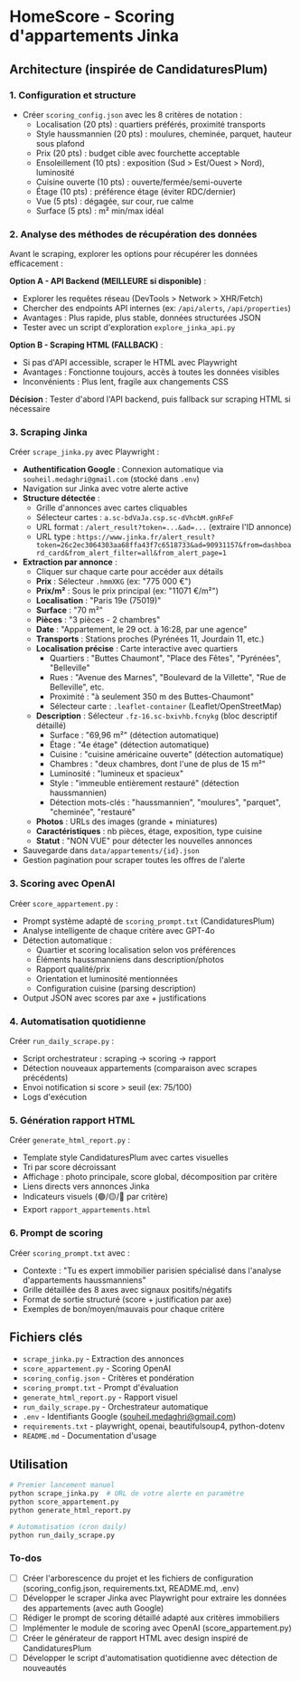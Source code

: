 <!-- 2773efca-a8ac-493b-863f-a6e9d039d644 7280f78e-7224-4202-b74f-ddf22af5c977 -->
# HomeScore - Scoring d'appartements Jinka

## Architecture (inspirée de CandidaturesPlum)

### 1. Configuration et structure

- Créer `scoring_config.json` avec les 8 critères de notation :
  - Localisation (20 pts) : quartiers préférés, proximité transports
  - Style haussmannien (20 pts) : moulures, cheminée, parquet, hauteur sous plafond
  - Prix (20 pts) : budget cible avec fourchette acceptable
  - Ensoleillement (10 pts) : exposition (Sud > Est/Ouest > Nord), luminosité
  - Cuisine ouverte (10 pts) : ouverte/fermée/semi-ouverte
  - Étage (10 pts) : préférence étage (éviter RDC/dernier)
  - Vue (5 pts) : dégagée, sur cour, rue calme
  - Surface (5 pts) : m² min/max idéal

### 2. Analyse des méthodes de récupération des données

Avant le scraping, explorer les options pour récupérer les données efficacement :

**Option A - API Backend (MEILLEURE si disponible)** :
- Explorer les requêtes réseau (DevTools > Network > XHR/Fetch)
- Chercher des endpoints API internes (ex: `/api/alerts`, `/api/properties`)
- Avantages : Plus rapide, plus stable, données structurées JSON
- Tester avec un script d'exploration `explore_jinka_api.py`

**Option B - Scraping HTML (FALLBACK)** :
- Si pas d'API accessible, scraper le HTML avec Playwright
- Avantages : Fonctionne toujours, accès à toutes les données visibles
- Inconvénients : Plus lent, fragile aux changements CSS

**Décision** : Tester d'abord l'API backend, puis fallback sur scraping HTML si nécessaire

### 3. Scraping Jinka

Créer `scrape_jinka.py` avec Playwright :

- **Authentification Google** : Connexion automatique via `souheil.medaghri@gmail.com` (stocké dans `.env`)
- Navigation sur Jinka avec votre alerte active
- **Structure détectée** :
  - Grille d'annonces avec cartes cliquables
  - Sélecteur cartes : `a.sc-bdVaJa.csp.sc-dVhcbM.gnRFeF`
  - URL format : `/alert_result?token=...&ad=...` (extraire l'ID annonce)
  - URL type : `https://www.jinka.fr/alert_result?token=26c2ec3064303aa68ffa43f7c6518733&ad=90931157&from=dashboard_card&from_alert_filter=all&from_alert_page=1`
- **Extraction par annonce** :
  - Cliquer sur chaque carte pour accéder aux détails
  - **Prix** : Sélecteur `.hmmXKG` (ex: "775 000 €")
  - **Prix/m²** : Sous le prix principal (ex: "11071 €/m²")
  - **Localisation** : "Paris 19e (75019)"
  - **Surface** : "70 m²"
  - **Pièces** : "3 pièces - 2 chambres"
  - **Date** : "Appartement, le 29 oct. à 16:28, par une agence"
  - **Transports** : Stations proches (Pyrénées 11, Jourdain 11, etc.)
  - **Localisation précise** : Carte interactive avec quartiers
    - Quartiers : "Buttes Chaumont", "Place des Fêtes", "Pyrénées", "Belleville"
    - Rues : "Avenue des Marnes", "Boulevard de la Villette", "Rue de Belleville", etc.
    - Proximité : "à seulement 350 m des Buttes-Chaumont"
    - Sélecteur carte : `.leaflet-container` (Leaflet/OpenStreetMap)
  - **Description** : Sélecteur `.fz-16.sc-bxivhb.fcnykg` (bloc descriptif détaillé)
    - Surface : "69,96 m²" (détection automatique)
    - Étage : "4e étage" (détection automatique)
    - Cuisine : "cuisine américaine ouverte" (détection automatique)
    - Chambres : "deux chambres, dont l'une de plus de 15 m²"
    - Luminosité : "lumineux et spacieux"
    - Style : "immeuble entièrement restauré" (détection haussmannien)
    - Détection mots-clés : "haussmannien", "moulures", "parquet", "cheminée", "restauré"
  - **Photos** : URLs des images (grande + miniatures)
  - **Caractéristiques** : nb pièces, étage, exposition, type cuisine
  - **Statut** : "NON VUE" pour détecter les nouvelles annonces
- Sauvegarde dans `data/appartements/{id}.json`
- Gestion pagination pour scraper toutes les offres de l'alerte

### 3. Scoring avec OpenAI

Créer `score_appartement.py` :

- Prompt système adapté de `scoring_prompt.txt` (CandidaturesPlum)
- Analyse intelligente de chaque critère avec GPT-4o
- Détection automatique :
  - Quartier et scoring localisation selon vos préférences
  - Éléments haussmanniens dans description/photos
  - Rapport qualité/prix
  - Orientation et luminosité mentionnées
  - Configuration cuisine (parsing description)
- Output JSON avec scores par axe + justifications

### 4. Automatisation quotidienne

Créer `run_daily_scrape.py` :

- Script orchestrateur : scraping → scoring → rapport
- Détection nouveaux appartements (comparaison avec scrapes précédents)
- Envoi notification si score > seuil (ex: 75/100)
- Logs d'exécution

### 5. Génération rapport HTML

Créer `generate_html_report.py` :

- Template style CandidaturesPlum avec cartes visuelles
- Tri par score décroissant
- Affichage : photo principale, score global, décomposition par critère
- Liens directs vers annonces Jinka
- Indicateurs visuels (🟢/🟡/🔴 par critère)
- Export `rapport_appartements.html`

### 6. Prompt de scoring

Créer `scoring_prompt.txt` avec :

- Contexte : "Tu es expert immobilier parisien spécialisé dans l'analyse d'appartements haussmanniens"
- Grille détaillée des 8 axes avec signaux positifs/négatifs
- Format de sortie structuré (score + justification par axe)
- Exemples de bon/moyen/mauvais pour chaque critère

## Fichiers clés

- `scrape_jinka.py` - Extraction des annonces
- `score_appartement.py` - Scoring OpenAI
- `scoring_config.json` - Critères et pondération
- `scoring_prompt.txt` - Prompt d'évaluation
- `generate_html_report.py` - Rapport visuel
- `run_daily_scrape.py` - Orchestrateur automatique
- `.env` - Identifiants Google (souheil.medaghri@gmail.com)
- `requirements.txt` - playwright, openai, beautifulsoup4, python-dotenv
- `README.md` - Documentation d'usage

## Utilisation

```bash
# Premier lancement manuel
python scrape_jinka.py  # URL de votre alerte en paramètre
python score_appartement.py
python generate_html_report.py

# Automatisation (cron daily)
python run_daily_scrape.py
```

### To-dos

- [ ] Créer l'arborescence du projet et les fichiers de configuration (scoring_config.json, requirements.txt, README.md, .env)
- [ ] Développer le scraper Jinka avec Playwright pour extraire les données des appartements (avec auth Google)
- [ ] Rédiger le prompt de scoring détaillé adapté aux critères immobiliers
- [ ] Implémenter le module de scoring avec OpenAI (score_appartement.py)
- [ ] Créer le générateur de rapport HTML avec design inspiré de CandidaturesPlum
- [ ] Développer le script d'automatisation quotidienne avec détection de nouveautés
